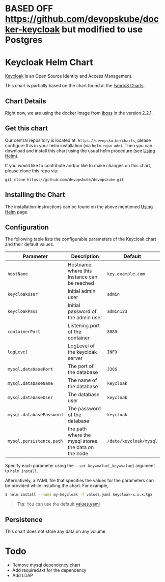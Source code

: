 # BASED OFF https://github.com/devopskube/docker-keycloak but modified to use Postgres

# Keycloak Helm Chart

[Keycloak](http://www.keycloak.org/) is an Open Source Identity and Access Management.

This chart is partially based on the chart found at the [Fabric8 Charts](http://fabric8.io/helm/).

## Chart Details

Right now, we are using the docker Image from [jboss](https://hub.docker.com/r/jboss/keycloak/) in the version 2.2.1.

## Get this chart

Our central repository is located at: `https://devopsku.be/charts`, please configure this in your helm installation (via `helm repo add`). Then you can download and install this chart using the usual helm procedure (see [Using Helm](https://github.com/kubernetes/helm/blob/master/docs/using_helm.md)).

If you would like to contribute and/or like to make changes on this chart, please clone this repo via:

`git clone https://github.com/devopskube/devopskube.git`

## Installing the Chart

The installation-instructions can be found on the above mentioned [Using Helm](https://github.com/kubernetes/helm/blob/master/docs/using_helm.md) page.

## Configuration

The following table lists the configurable parameters of the Keycloak chart and their default values.

|       Parameter       |           Description            |                         Default                          |
|-----------------------|----------------------------------|----------------------------------------------------------|
|`hostName`|Hostname where this Instance can be reached| `key.example.com` |
|`keycloakUser`|Initial admin user| `admin` |
|`keycloakPass`|Initial password of the admin user| `admin123` |
|`containerPort`| Listening port of the container | `8080` |
|`logLevel`|LogLevel of the keycloak server|`INFO`|
|`mysql.databasePort`|The port of the database|`3306`|
|`mysql.databaseName`|The name of the database|`keycloak`|
|`mysql.databaseUser`|The database user|`keycloak`|
|`mysql.databasePassword`|The password of the database|`keycloak`|
|`mysql.persistence.path`|the path where the mysql stores the data on the  node|`/data/keycloak/mysql`|

Specify each parameter using the `--set key=value[,key=value]` argument to `helm install`.

Alternatively, a YAML file that specifies the values for the parameters can be provided while installing the chart. For example,

```bash
$ helm install --name my-keycloak -f values.yaml keycloak-x.x.x.tgz
```

> **Tip**: You can use the default [values.yaml](https://github.com/devopskube/devopskube/blob/master/charts/keycloak/values.yaml)

## Persistence

This chart does not store any data on any volume.

# Todo

* Remove mysql dependency chart
* Add required.txt for the dependency
* Add LDAP
